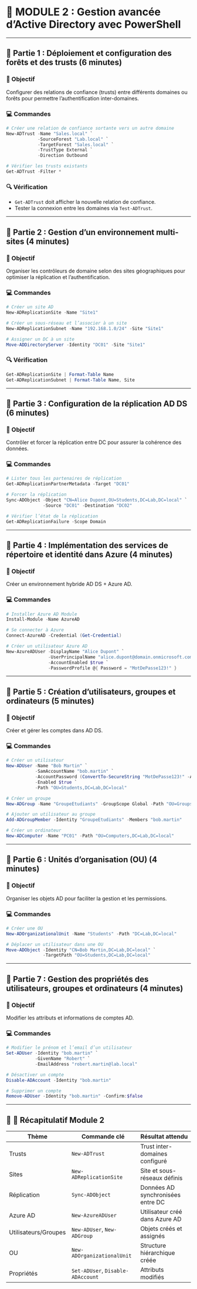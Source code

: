 # 🧩 MODULE 2 : Gestion avancée d’Active Directory avec PowerShell

---

## 🧠 Partie 1 : Déploiement et configuration des forêts et des trusts (6 minutes)

### 🎯 Objectif

Configurer des relations de confiance (trusts) entre différents domaines ou forêts pour permettre l’authentification inter-domaines.

### 💻 Commandes

```powershell
# Créer une relation de confiance sortante vers un autre domaine
New-ADTrust -Name "Sales.local" `
            -SourceForest "Lab.local" `
            -TargetForest "Sales.local" `
            -TrustType External `
            -Direction Outbound

# Vérifier les trusts existants
Get-ADTrust -Filter *
```

### 🔍 Vérification

* `Get-ADTrust` doit afficher la nouvelle relation de confiance.
* Tester la connexion entre les domaines via `Test-ADTrust`.

---

## 🧠 Partie 2 : Gestion d’un environnement multi-sites (4 minutes)

### 🎯 Objectif

Organiser les contrôleurs de domaine selon des sites géographiques pour optimiser la réplication et l’authentification.

### 💻 Commandes

```powershell
# Créer un site AD
New-ADReplicationSite -Name "Site1"

# Créer un sous-réseau et l’associer à un site
New-ADReplicationSubnet -Name "192.168.1.0/24" -Site "Site1"

# Assigner un DC à un site
Move-ADDirectoryServer -Identity "DC01" -Site "Site1"
```

### 🔍 Vérification

```powershell
Get-ADReplicationSite | Format-Table Name
Get-ADReplicationSubnet | Format-Table Name, Site
```

---

## 🧠 Partie 3 : Configuration de la réplication AD DS (6 minutes)

### 🎯 Objectif

Contrôler et forcer la réplication entre DC pour assurer la cohérence des données.

### 💻 Commandes

```powershell
# Lister tous les partenaires de réplication
Get-ADReplicationPartnerMetadata -Target "DC01"

# Forcer la réplication
Sync-ADObject -Object "CN=Alice Dupont,OU=Students,DC=Lab,DC=local" `
              -Source "DC01" -Destination "DC02"

# Vérifier l’état de la réplication
Get-ADReplicationFailure -Scope Domain
```

---

## 🧠 Partie 4 : Implémentation des services de répertoire et identité dans Azure (4 minutes)

### 🎯 Objectif

Créer un environnement hybride AD DS + Azure AD.

### 💻 Commandes

```powershell
# Installer Azure AD Module
Install-Module -Name AzureAD

# Se connecter à Azure
Connect-AzureAD -Credential (Get-Credential)

# Créer un utilisateur Azure AD
New-AzureADUser -DisplayName "Alice Dupont" `
                -UserPrincipalName "alice.dupont@domain.onmicrosoft.com" `
                -AccountEnabled $true `
                -PasswordProfile @{ Password = "MotDePasse123!" }
```

---

## 🧠 Partie 5 : Création d’utilisateurs, groupes et ordinateurs (5 minutes)

### 🎯 Objectif

Créer et gérer les comptes dans AD DS.

### 💻 Commandes

```powershell
# Créer un utilisateur
New-ADUser -Name "Bob Martin" `
           -SamAccountName "bob.martin" `
           -AccountPassword (ConvertTo-SecureString "MotDePasse123!" -AsPlainText -Force) `
           -Enabled $true `
           -Path "OU=Students,DC=Lab,DC=local"

# Créer un groupe
New-ADGroup -Name "GroupeEtudiants" -GroupScope Global -Path "OU=Groups,DC=Lab,DC=local"

# Ajouter un utilisateur au groupe
Add-ADGroupMember -Identity "GroupeEtudiants" -Members "bob.martin"

# Créer un ordinateur
New-ADComputer -Name "PC01" -Path "OU=Computers,DC=Lab,DC=local"
```

---

## 🧠 Partie 6 : Unités d’organisation (OU) (4 minutes)

### 🎯 Objectif

Organiser les objets AD pour faciliter la gestion et les permissions.

### 💻 Commandes

```powershell
# Créer une OU
New-ADOrganizationalUnit -Name "Students" -Path "DC=Lab,DC=local"

# Déplacer un utilisateur dans une OU
Move-ADObject -Identity "CN=Bob Martin,DC=Lab,DC=local" `
              -TargetPath "OU=Students,DC=Lab,DC=local"
```

---

## 🧠 Partie 7 : Gestion des propriétés des utilisateurs, groupes et ordinateurs (4 minutes)

### 🎯 Objectif

Modifier les attributs et informations de comptes AD.

### 💻 Commandes

```powershell
# Modifier le prénom et l’email d’un utilisateur
Set-ADUser -Identity "bob.martin" `
           -GivenName "Robert" `
           -EmailAddress "robert.martin@lab.local"

# Désactiver un compte
Disable-ADAccount -Identity "bob.martin"

# Supprimer un compte
Remove-ADUser -Identity "bob.martin" -Confirm:$false
```

---

## 🧾 🧩 Récapitulatif Module 2

| Thème                | Commande clé                      | Résultat attendu                  |
| -------------------- | --------------------------------- | --------------------------------- |
| Trusts               | `New-ADTrust`                     | Trust inter-domaines configuré    |
| Sites                | `New-ADReplicationSite`           | Site et sous-réseaux définis      |
| Réplication          | `Sync-ADObject`                   | Données AD synchronisées entre DC |
| Azure AD             | `New-AzureADUser`                 | Utilisateur créé dans Azure AD    |
| Utilisateurs/Groupes | `New-ADUser`, `New-ADGroup`       | Objets créés et assignés          |
| OU                   | `New-ADOrganizationalUnit`        | Structure hiérarchique créée      |
| Propriétés           | `Set-ADUser`, `Disable-ADAccount` | Attributs modifiés                |

